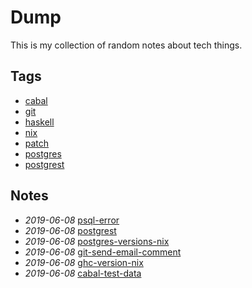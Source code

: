 # Dump

This is my collection of random notes about tech things.

## Tags

- [cabal](./cabal)
- [git](./git)
- [haskell](./haskell)
- [nix](./nix)
- [patch](./patch)
- [postgres](./postgres)
- [postgrest](./postgrest)

## Notes

- *2019-06-08* [psql-error](./psql-error)
- *2019-06-08* [postgrest](./postgrest)
- *2019-06-08* [postgres-versions-nix](./postgres-versions-nix)
- *2019-06-08* [git-send-email-comment](./git-send-email-comment)
- *2019-06-08* [ghc-version-nix](./ghc-version-nix)
- *2019-06-08* [cabal-test-data](./cabal-test-data)
